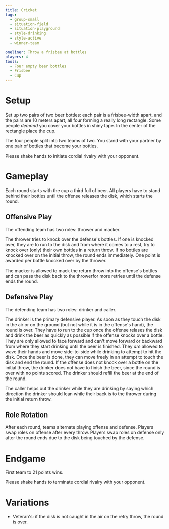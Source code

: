 ```yaml
---
title: Cricket
tags:
  - group-small
  - situation-field
  - situation-playground
  - style-drinking
  - style-active
  - winner-team

oneliner: Throw a frisbee at bottles
players: 4
tools:
  - Four empty beer bottles
  - Frisbee
  - Cup
---
```

# Setup
Set up two pairs of two beer bottles: each pair is a frisbee-width apart, and the pairs are 10 meters apart, all four forming a really long rectangle. Some people _demand_ you cover your bottles in shiny tape. In the center of the rectangle place the cup.

The four people split into two teams of two. You stand with your partner by one pair of bottles that become your bottles.

Please shake hands to initiate cordial rivalry with your opponent.

# Gameplay
Each round starts with the cup a third full of beer. All players have to stand behind their bottles until the offense releases the disk, which starts the round.

## Offensive Play
The offending team has two roles: thrower and macker.

The thrower tries to knock over the defense's bottles. If one is knocked over, they are to run to the disk and from where it comes to a rest, try to knock over (only) their own bottles in a return throw. If no bottles are knocked over on the initial throw, the round ends immediately. One point is awarded per bottle knocked over by the thrower.

The macker is allowed to mack the return throw into the offense's bottles and can pass the disk back to the throwerfor more retries until the defense ends the round.

## Defensive Play
The defending team has two roles: drinker and caller.

The drinker is the primary defensive player. As soon as they touch the disk in the air or on the ground (but not while it is in the offense's hand), the round is over. They have to run to the cup once the offense relases the disk and drink the beer as quickly as possible if the offense knocks over a bottle. They are only allowed to face forward and can't move forward or backward from where they start drinking until the beer is finished. They _are_ allowed to wave their hands and move side-to-side while drinking to attempt to hit the disk. Once the beer is done, they can move freely in an attempt to touch the disk and end the round. If the offense does not knock over a bottle on the initial throw, the drinker does not have to finish the beer, since the round is over with no points scored. The drinker should refill the beer at the end of the round.

The caller helps out the drinker while they are drinking by saying which direction the drinker should lean while their back is to the thrower during the initial return throw.

## Role Rotation
After each round, teams alternate playing offense and defense. Players swap roles on offense after every throw. Players swap roles on defense only after the round ends due to the disk being touched by the defense.

# Endgame
First team to 21 points wins.

Please shake hands to terminate cordial rivalry with your opponent.

# Variations
* Veteran's: if the disk is not caught in the air on the retry throw, the round is over.
